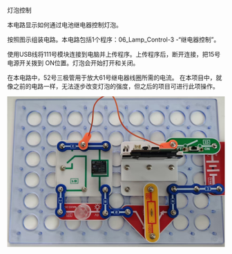 灯泡控制

本电路显示如何通过电池继电器控制灯泡。

按照图示组装电路。本电路包括1个程序：06_Lamp_Control-3 -“继电器控制”。

使用USB线将111号模块连接到电脑并上传程序。上传程序后，断开连接，把15号电源开关拨到
ON位置。灯泡会开始打开和关闭。

在本电路中，52号三极管用于放大61号继电器线圈所需的电流。
在本项目中，就像之前的电路一样，无法逐步改变灯泡的强度，但之后的项目可进行此项操作。

![](077p1.jpg)